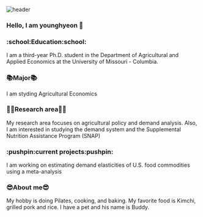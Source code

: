 ![header](https://capsule-render.vercel.app/api?type=wave&color=auto&height=300&section=header&text=Younghyeon%20Jeon&fontSize=90)

### Hello, I am younghyeon 👋


<h3>:school:Education:school:</h3>
I am a third-year Ph.D. student in the Department of Agricultural and Applied Economics at the University of Missouri - Columbia. 

<h3>📚Major📚</h3>
I am styding Agricultural Economics

<h3>👩‍💻Research area👩‍💻</h3>
My research area focuses on agricultural policy and demand analysis. Also, I am interested in studying the demand system and the Supplemental Nutrition Assistance Program (SNAP)

<h3>:pushpin:current projects:pushpin:</h3>
I am working on estimating demand elasticities of U.S. food commodities using a meta-analysis

<h3>😎About me😎</h3>
My hobby is doing Pilates, cooking, and baking. My favorite food is Kimchi, grilled pork and rice. I have a pet and his name is Buddy. 

